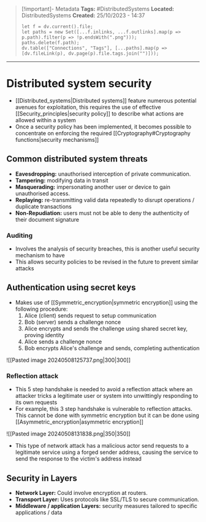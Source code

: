 > [!important]- Metadata
> **Tags:** #DistributedSystems 
> **Located:** DistributedSystems
> **Created:** 25/10/2023 - 14:37
> ```dataviewjs
> let f = dv.current().file;
> let paths = new Set([...f.inlinks, ...f.outlinks].map(p => p.path).filter(p => !p.endsWith(".png")));
> paths.delete(f.path);
> dv.table(["Connections", "Tags"], [...paths].map(p => [dv.fileLink(p), dv.page(p).file.tags.join("")]));
> ```

___
# Distributed system security
- [[Distributed_systems|Distributed systems]] feature numerous potential avenues for exploitation, this requires the use of effective [[Security_principles|security policy]] to describe what actions are allowed within a system
- Once a security policy has been implemented, it becomes possible to concentrate on enforcing the required [[Cryptography#Cryptography functions|security mechanisms]]


## Common distributed system threats
-  **Eavesdropping:** unauthorised interception of private communication.
-  **Tampering:** modifying data in transit
-  **Masquerading:** impersonating another user or device to gain unauthorised access.
-  **Replaying:** re-transmitting valid data repeatedly to disrupt operations \/ duplicate transactions 
- **Non-Repudiation:** users must not be able to deny the authenticity of their document signature 

### Auditing
- Involves the analysis of security breaches, this is another useful security mechanism to have 
- This allows security policies to be revised in the future to prevent similar attacks 


## Authentication using secret keys
- Makes use of [[Symmetric_encryption|symmetric encryption]] using the following procedure:
	1. Alice (client) sends request to setup communication 
	2. Bob (server) sends a challenge nonce 
	3. Alice encrypts and sends the challenge using shared secret key, proving identity
	4. Alice sends a challenge nonce 
	5. Bob encrypts Alice's challenge and sends, completing authentication 

![[Pasted image 20240508125737.png|300|300]]


### Reflection attack
- This 5 step handshake is needed to avoid a reflection attack where an attacker tricks a legitimate user or system into unwittingly responding to its own requests
- For example, this 3 step handshake is vulnerable to reflection attacks. This cannot be done with symmetric encryption but it can be done using [[Asymmetric_encryption|asymmetric encryption]]

![[Pasted image 20240508131838.png|350|350]]

- This type of network attack has a malicious actor send requests to a legitimate service using a forged sender address, causing the service to send the response to the victim's address instead
## Security in Layers
- **Network Layer:** Could involve encryption at routers.
- **Transport Layer:** Uses protocols like SSL/TLS to secure communication.
- **Middleware / application Layers:** security measures tailored to specific applications / data
